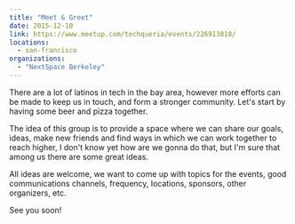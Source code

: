 ```yaml
---
title: "Meet & Greet"
date: 2015-12-10
link: https://www.meetup.com/techqueria/events/226913818/
locations:
  - san-francisco
organizations:
  - "NextSpace Berkeley"
---
```


There are a lot of latinos in tech in the bay area, however more efforts can be made to keep us in touch, and form a stronger community. Let's start by having some beer and pizza together.

The idea of this group is to provide a space where we can share our goals, ideas, make new friends and find ways in which we can work together to reach higher, I don't know yet how are we gonna do that, but I'm sure that among us there are some great ideas.

All ideas are welcome, we want to come up with topics for the events, good communications channels, frequency, locations, sponsors, other organizers, etc.

See you soon!
